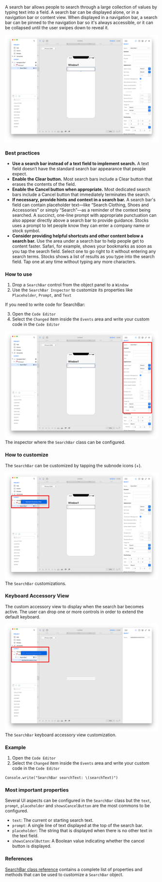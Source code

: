 A search bar allows people to search through a large collection of values by typing text into a field. A search bar can be displayed alone, or in a navigation bar or content view. When displayed in a navigation bar, a search bar can be pinned to the navigation bar so it's always accessible, or it can be collapsed until the user swipes down to reveal it.

![SearchBar](../images/creo2/searchbar1.png)

### Best practices
* **Use a search bar instead of a text field to implement search.** A text field doesn’t have the standard search bar appearance that people expect.
* **Enable the Clear button.** Most search bars include a Clear button that erases the contents of the field.
* **Enable the Cancel button when appropriate.** Most dedicated search bars include a Cancel button that immediately terminates the search.
* **If necessary, provide hints and context in a search bar.** A search bar's field can contain placeholder text—like “Search Clothing, Shoes and Accessories” or simply “Search”—as a reminder of the context being searched. A succinct, one-line prompt with appropriate punctuation can also appear directly above a search bar to provide guidance. Stocks uses a prompt to let people know they can enter a company name or stock symbol.
* **Consider providing helpful shortcuts and other content below a search bar.** Use the area under a search bar to help people get to content faster. Safari, for example, shows your bookmarks as soon as you tap the search field. Select one to go right to it without entering any search terms. Stocks shows a list of results as you type into the search field. Tap one at any time without typing any more characters.

### How to use
1. Drop a `SearchBar` control from the object panel to a `Window`
2. Use the `SearchBar Inspector` to customize its properties like `Placeholder`, `Prompt`, and `Text`

If you need to write code for SearchBar:

3. Open the `Code Editor`
4. Select the `Changed` item inside the `Events` area and write your custom code in the `Code Editor`

![`SearchBar` inspector](../images/creo2/searchbar2.png)
The inspector where the `SearchBar` class can be configured.

### How to customize
The `SearchBar` can be customized by tapping the subnode icons (+).

![`SearchBar` customizations](../images/creo2/searchbar3.png)
The `SearchBar` customizations.

### Keyboard Accessory View
The custom accessory view to display when the search bar becomes active. The user can drop one or more controls in order to extend the default keyboard.

![`SearchBar` keyboard accessory view](../images/creo2/searchbar4.png)
The `SearchBar` keyboard accessory view customization.

### Example
1. Open the `Code Editor`
2. Select the `Changed` item inside the `Events` area and write your custom code in the `Code Editor`
```
Console.write("SearchBar searchText: \(searchText)")
```

### Most important properties
Several UI aspects can be configured in the `SearchBar` class but the `text`, `prompt`, `placeholder` and `showsCancelButton` are the most commons to be configured.
- `text`: The current or starting search text.
- `prompt`: A single line of text displayed at the top of the search bar.
- `placeholder`: The string that is displayed when there is no other text in the text field.
- `showsCancelButton`: A Boolean value indicating whether the cancel button is displayed.

### References
[SearchBar class reference](../classes/SearchBar.html) contains a complete list of properties and methods that can be used to customize a `SearchBar` object.
